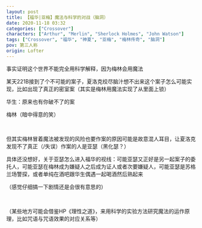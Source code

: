 ```yaml
---
layout: post
title: 【福华|亚梅】魔法与科学的对战（脑洞）
date: 2020-11-18 03:32
categories: ["Crossover"]
characters: ["Arthur", "Merlin", "Sherlock Holmes", "John Watson"]
tags: ["Crossover", "福华", "神夏", "亚梅", "梅林传奇", "脑洞"]
pov: 第三人称
origin: Lofter
---
```


事实证明这个世界不能完全用科学解释，因为梅林会用魔法

某天221B接到了个不可能的案子，夏洛克绞尽脑汁想不出来这个案子怎么可能实现，比如出现了真正的密室案（其实是梅林用魔法实现了从里面上锁）

华生：原来也有你破不了的案

梅林（暗中得意的笑）

<br>

但其实梅林冒着魔法被发现的风险也要作案的原因可能是故意混人耳目，让夏洛克发现不了真正（/失误）作案的人是亚瑟（黑化瑟？）

具体还没想好，关于亚瑟怎么进入福华的视线：可能亚瑟又正好是另一起案子的委托人，可能亚瑟在梅林成为嫌疑人之后成为证人或者次要嫌疑人，可能亚瑟是苏格兰场警探，或者单纯在酒吧跟华生偶遇一起喝酒然后熟起来

（感觉仔细搞一下剧情还是会很有意思的）

<br>

（某些地方可能会借鉴HP《理性之道》，来用科学的实验方法研究魔法的运作原理，比如咒语与咒语效果的对应关系等）